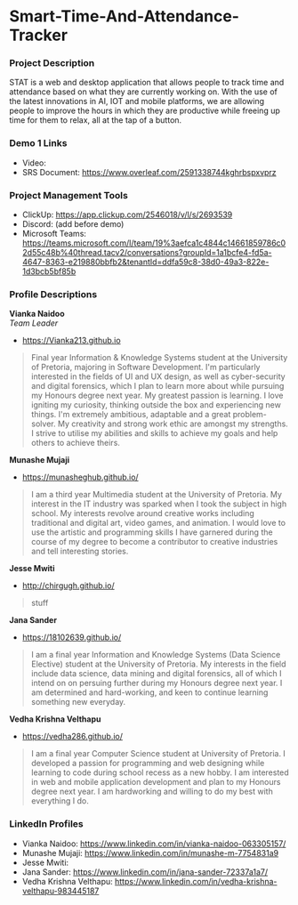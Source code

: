 # Smart-Time-And-Attendance-Tracker

### Project Description
STAT is a web and desktop application that allows people to track time and attendance based on what they are currently working on. With the use of the latest innovations in AI, IOT and mobile platforms, we are allowing people to improve the hours in which they are productive while freeing up time for them to relax, all at the tap of a button.

### Demo 1 Links
- Video: 
- SRS Document: https://www.overleaf.com/2591338744kghrbspxvprz

### Project Management Tools
- ClickUp: https://app.clickup.com/2546018/v/l/s/2693539
- Discord: (add before demo)
- Microsoft Teams: https://teams.microsoft.com/l/team/19%3aefca1c4844c14661859786c02d55c48b%40thread.tacv2/conversations?groupId=1a1bcfe4-fd5a-4647-8363-e219880bbfb2&tenantId=ddfa59c8-38d0-49a3-822e-1d3bcb5bf85b

### Profile Descriptions

**Vianka Naidoo**\
_Team Leader_
- https://Vianka213.github.io
> Final year Information & Knowledge Systems student at the University of Pretoria, majoring in Software Development. I'm particularly interested in the fields of UI and UX design, as well as cyber-security and digital forensics, which I plan to learn more about while pursuing my Honours degree next year.
My greatest passion is learning. I love igniting my curiosity, thinking outside the box and experiencing new things.
I'm extremely ambitious, adaptable and a great problem-solver. My creativity and strong work ethic are amongst my strengths. I strive to utilise my abilities and skills to achieve my goals and help others to achieve theirs.

**Munashe Mujaji**
- https://munasheghub.github.io/
> I am a third year Multimedia student at the University of Pretoria. My interest in the IT industry was sparked when I took the subject in high school.
> My interests revolve around creative works including traditional and digital art, video games, and animation. I would love to use the artistic and programming skills I have garnered during the course of my degree to become a contributor to creative industries and tell interesting stories.

**Jesse Mwiti**
- http://chirgugh.github.io/
> stuff

**Jana Sander**
- https://18102639.github.io/
> I am a final year Information and Knowledge Systems (Data Science Elective) student at the University of Pretoria. My interests in the field include data science, data mining and digital forensics, all of which I intend on on persuing further during my Honours degree next year. I am determined and hard-working, and keen to continue learning something new everyday.

**Vedha Krishna Velthapu**
- https://vedha286.github.io/
> I am a final year Computer Science student at University of Pretoria. I developed a passion for programming and web designing while learning to code during school recess as a new hobby. I am interested in web and mobile application development and plan to my Honours degree next year. I am hardworking and willing to do my best with everything I do.

### LinkedIn Profiles
- Vianka Naidoo: https://www.linkedin.com/in/vianka-naidoo-063305157/
- Munashe Mujaji: https://www.linkedin.com/in/munashe-m-7754831a9
- Jesse Mwiti:
- Jana Sander: https://www.linkedin.com/in/jana-sander-72337a1a7/
- Vedha Krishna Velthapu: https://www.linkedin.com/in/vedha-krishna-velthapu-983445187
